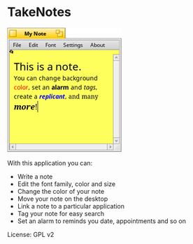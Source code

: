 TakeNotes
=========

![A screenshot of a note from TakeNotes](/takenotes.png)

With this application you can:

  - Write a note
  - Edit the font family, color and size
  - Change the color of your note
  - Move your note on the desktop
  - Link a note to a particular application
  - Tag your note for easy search
  - Set an alarm to reminds you date, appointments and so on
  
License: GPL v2
